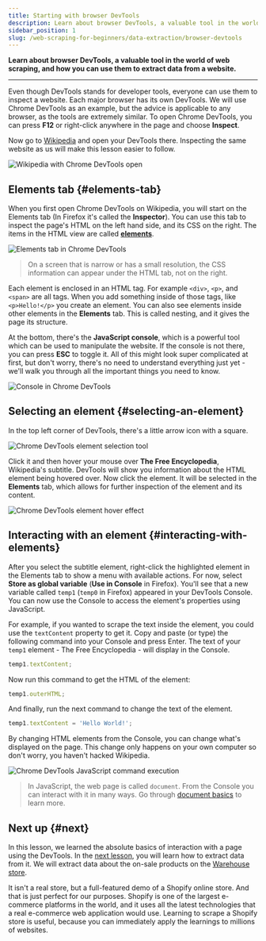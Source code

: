 ```yaml
---
title: Starting with browser DevTools
description: Learn about browser DevTools, a valuable tool in the world of web scraping, and how you can use them to extract data from a website.
sidebar_position: 1
slug: /web-scraping-for-beginners/data-extraction/browser-devtools
---
```


**Learn about browser DevTools, a valuable tool in the world of web scraping, and how you can use them to extract data from a website.**

---

Even though DevTools stands for developer tools, everyone can use them to inspect a website. Each major browser has its own DevTools. We will use Chrome DevTools as an example, but the advice is applicable to any browser, as the tools are extremely similar. To open Chrome DevTools, you can press **F12** or right-click anywhere in the page and choose **Inspect**.

Now go to [Wikipedia](https://wikipedia.com) and open your DevTools there. Inspecting the same website as us will make this lesson easier to follow.

![Wikipedia with Chrome DevTools open](./images/browser-devtools-wikipedia.png)

## Elements tab {#elements-tab}

When you first open Chrome DevTools on Wikipedia, you will start on the Elements tab (In Firefox it's called the **Inspector**). You can use this tab to inspect the page's HTML on the left hand side, and its CSS on the right. The items in the HTML view are called [**elements**](../../../glossary/concepts/html_elements.md).

![Elements tab in Chrome DevTools](./images/browser-devtools-elements-tab.png)

> On a screen that is narrow or has a small resolution, the CSS information can appear under the HTML tab, not on the right.

Each element is enclosed in an HTML tag. For example `<div>`, `<p>`, and `<span>` are all tags. When you add something inside of those tags, like `<p>Hello!</p>` you create an element. You can also see elements inside other elements in the **Elements** tab. This is called nesting, and it gives the page its structure.

At the bottom, there's the **JavaScript console**, which is a powerful tool which can be used to manipulate the website. If the console is not there, you can press **ESC** to toggle it. All of this might look super complicated at first, but don't worry, there's no need to understand everything just yet - we'll walk you through all the important things you need to know.

![Console in Chrome DevTools](./images/browser-devtools-console.png)

## Selecting an element {#selecting-an-element}

In the top left corner of DevTools, there's a little arrow icon with a square.

![Chrome DevTools element selection tool](./images/browser-devtools-element-selection.png)

Click it and then hover your mouse over **The Free Encyclopedia**, Wikipedia's subtitle. DevTools will show you information about the HTML element being hovered over. Now click the element. It will be selected in the **Elements** tab, which allows for further inspection of the element and its content.

![Chrome DevTools element hover effect](./images/browser-devtools-hover.png)

## Interacting with an element {#interacting-with-elements}

After you select the subtitle element, right-click the highlighted element in the Elements tab to show a menu with available actions. For now, select **Store as global variable** (**Use in Console** in Firefox). You'll see that a new variable called `temp1` (`temp0` in Firefox) appeared in your DevTools Console. You can now use the Console to access the element's properties using JavaScript.

For example, if you wanted to scrape the text inside the element, you could use the `textContent` property to get it. Copy and paste (or type) the following command into your Console and press Enter. The text of your `temp1` element - The Free Encyclopedia - will display in the Console.

```javascript
temp1.textContent;
```

Now run this command to get the HTML of the element:

```javascript
temp1.outerHTML;
```

And finally, run the next command to change the text of the element.

```javascript
temp1.textContent = 'Hello World!';
```

By changing HTML elements from the Console, you can change what's displayed on the page. This change only happens on your own computer so don't worry, you haven't hacked Wikipedia.

![Chrome DevTools JavaScript command execution](./images/browser-devtools-console-commands.png)

> In JavaScript, the web page is called `document`. From the Console you can interact with it in many ways. Go through [document basics](https://developer.mozilla.org/en-US/docs/Web/API/Document_object_model/Using_the_Document_Object_Model) to learn more.

## Next up {#next}

In this lesson, we learned the absolute basics of interaction with a page using the DevTools. In the [next lesson](./using_devtools.md), you will learn how to extract data from it. We will extract data about the on-sale products on the [Warehouse store](https://warehouse-theme-metal.myshopify.com).

It isn't a real store, but a full-featured demo of a Shopify online store. And that is just perfect for our purposes. Shopify is one of the largest e-commerce platforms in the world, and it uses all the latest technologies that a real e-commerce web application would use. Learning to scrape a Shopify store is useful, because you can immediately apply the learnings to millions of websites.
